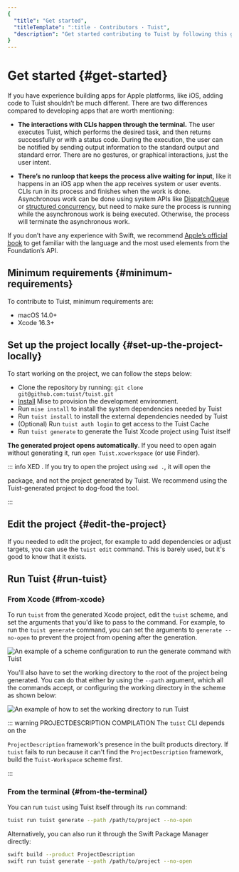 ```yaml
---
{
  "title": "Get started",
  "titleTemplate": ":title · Contributors · Tuist",
  "description": "Get started contributing to Tuist by following this guide."
}
---
```

# Get started {#get-started}

If you have experience building apps for Apple platforms, like iOS, adding code
to Tuist shouldn’t be much different. There are two differences compared to
developing apps that are worth mentioning:

- **The interactions with CLIs happen through the terminal.** The user executes
  Tuist, which performs the desired task, and then returns successfully or with
  a status code. During the execution, the user can be notified by sending
  output information to the standard output and standard error. There are no
  gestures, or graphical interactions, just the user intent.

- **There’s no runloop that keeps the process alive waiting for input**, like it
  happens in an iOS app when the app receives system or user events. CLIs run in
  its process and finishes when the work is done. Asynchronous work can be done
  using system APIs like
  [DispatchQueue](https://developer.apple.com/documentation/dispatch/dispatchqueue)
  or [structured
  concurrency](https://developer.apple.com/tutorials/app-dev-training/managing-structured-concurrency),
  but need to make sure the process is running while the asynchronous work is
  being executed. Otherwise, the process will terminate the asynchronous work.

If you don’t have any experience with Swift, we recommend [Apple’s official
book](https://docs.swift.org/swift-book/) to get familiar with the language and
the most used elements from the Foundation’s API.

## Minimum requirements {#minimum-requirements}

To contribute to Tuist, minimum requirements are:

- macOS 14.0+
- Xcode 16.3+

## Set up the project locally {#set-up-the-project-locally}

To start working on the project, we can follow the steps below:

- Clone the repository by running: `git clone git@github.com:tuist/tuist.git`
- [Install](https://mise.jdx.dev/getting-started.html) Mise to provision the
  development environment.
- Run `mise install` to install the system dependencies needed by Tuist
- Run `tuist install` to install the external dependencies needed by Tuist
- (Optional) Run `tuist auth login` to get access to the
  <LocalizedLink href="/guides/features/cache">Tuist Cache</LocalizedLink>
- Run `tuist generate` to generate the Tuist Xcode project using Tuist itself

**The generated project opens automatically**. If you need to open again without
generating it, run `open Tuist.xcworkspace` (or use Finder).

::: info XED . If you try to open the project using `xed .`, it will open the
<!-- -->
package, and not the project generated by Tuist. We recommend using the
Tuist-generated project to dog-food the tool.
<!-- -->
:::

## Edit the project {#edit-the-project}

If you needed to edit the project, for example to add dependencies or adjust
targets, you can use the
<LocalizedLink href="/guides/features/projects/editing">`tuist edit`
command</LocalizedLink>. This is barely used, but it's good to know that it
exists.

## Run Tuist {#run-tuist}

### From Xcode {#from-xcode}

To run `tuist` from the generated Xcode project, edit the `tuist` scheme, and
set the arguments that you'd like to pass to the command. For example, to run
the `tuist generate` command, you can set the arguments to `generate --no-open`
to prevent the project from opening after the generation.

![An example of a scheme configuration to run the generate command with
Tuist](/images/contributors/scheme-arguments.png)

You'll also have to set the working directory to the root of the project being
generated. You can do that either by using the `--path` argument, which all the
commands accept, or configuring the working directory in the scheme as shown
below:


![An example of how to set the working directory to run
Tuist](/images/contributors/scheme-working-directory.png)

::: warning PROJECTDESCRIPTION COMPILATION The `tuist` CLI depends on the
<!-- -->
`ProjectDescription` framework's presence in the built products directory. If
`tuist` fails to run because it can't find the `ProjectDescription` framework,
build the `Tuist-Workspace` scheme first.
<!-- -->
:::

### From the terminal {#from-the-terminal}

You can run `tuist` using Tuist itself through its `run` command:

```bash
tuist run tuist generate --path /path/to/project --no-open
```

Alternatively, you can also run it through the Swift Package Manager directly:

```bash
swift build --product ProjectDescription
swift run tuist generate --path /path/to/project --no-open
```
